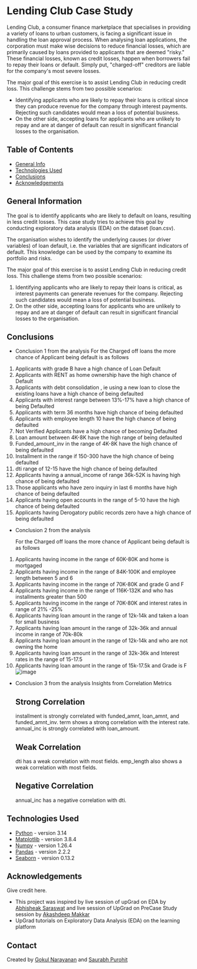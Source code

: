 # Lending Club Case Study 
Lending Club, a consumer finance marketplace that specialises in providing a variety of loans to urban customers, is facing a significant issue in handling the loan approval process. When analysing loan applications, the corporation must make wise decisions to reduce financial losses, which are primarily caused by loans provided to applicants that are deemed "risky."
These financial losses, known as credit losses, happen when borrowers fail to repay their loans or default. Simply put, "charged-off" creditors are liable for the company's most severe losses.

The major goal of this exercise is to assist Lending Club in reducing credit loss. This challenge stems from two possible scenarios:


- Identifying applicants who are likely to repay their loans is critical since they can produce revenue for the company through interest payments. Rejecting such candidates would mean a loss of potential business.
- On the other side, accepting loans for applicants who are unlikely to repay and are at danger of default can result in significant financial losses to the organisation.


## Table of Contents
* [General Info](#general-information)
* [Technologies Used](#technologies-used)
* [Conclusions](#conclusions)
* [Acknowledgements](#acknowledgements)

<!-- You can include any other section that is pertinent to your problem -->

## General Information
The goal is to identify applicants who are likely to default on loans, resulting in less credit losses. This case study tries to achieve this goal by conducting exploratory data analysis (EDA) on the dataset (loan.csv).

The organisation wishes to identify the underlying causes (or driver variables) of loan default, i.e. the variables that are significant indicators of default. This knowledge can be used by the company to examine its portfolio and risks.

The major goal of this exercise is to assist Lending Club in reducing credit loss. This challenge stems from two possible scenarios:

1. Identifying applicants who are likely to repay their loans is critical, as interest payments can generate revenues for the company. Rejecting such candidates would mean a loss of potential business.
2. On the other side, accepting loans for applicants who are unlikely to repay and are at danger of default can result in significant financial losses to the organisation.

## Conclusions
- Conclusion 1 from the analysis
  For the Charged off loans the more chance of Applicant being default is as follows
  
1) Applicants with grade B have a high chance of Loan Default
2) Applicants with RENT as home ownership have the high chance of Default
3) Applicants with debt consolidation , ie using a new loan to close the existing loans have a high chance of being defaulted
4) Applicants with interest range between 13%-17% have a high chance of being Defaulted
5) Applicants with term 36 months have high chance of being defaulted
6) Applicants with employee length 10 have the high chance of being defaulted
7) Not Verified Applicants have a high chance of becoming Defaulted
8) Loan amount between 4K-8K have the high range of being defaulted
9) Funded_amount_inv in the range of 4K-8K have the high chance of being defaulted
10) Installment in the range if 150-300 have the high chance of being defaulted
11) dti range of 12-15 have the high chance of being defaulted
12) Applicants having a annual_income of range 36k-52K is having high chance of being defaulted
13) Those applicants who have zero inquiry in last 6 months have high chance of being defaulted
14) Applicants having open accounts in the range of 5-10 have the high chance of being defaulted
15) Applicants having Derogatory public records zero have a high chance of being defaulted

- Conclusion 2 from the analysis
  
  For the Charged off loans the more chance of Applicant being default is as follows
1) Applicants having income in the range of 60K-80K and home is mortgaged
2) Applicants having income in the range of 84K-100K and employee length between 5 and 6
3) Applicants having income in the range of 70K-80K and grade G and F
4) Applicants having income in the range of 116K-132K and who has installments greater than 500
5) Applicants having income in the range of 70K-80K and interest rates in range of 21% -25%
6) Applicants having loan amount in the range of 12k-14k and  taken a loan for small business
7) Applicants having loan amount in the range of 32k-36k and annual income in range of 70k-80k
8) Applicants having loan amount in the range of 12k-14k and  who are not owning the home
9)  Applicants having loan amount in the range of 32k-36k and Interest rates in the range of 15-17.5
10) Applicants having loan amount in the range of 15k-17.5k and Grade is F
![image](https://github.com/user-attachments/assets/aea94bee-40ce-4f4a-b6c5-6a9e4769c9ce)

- Conclusion 3 from the analysis
  Insights from Correlation Metrics 
   ## Strong Correlation
   installment is strongly correlated with funded_amnt, loan_amnt, and funded_amnt_inv.
   term shows a strong correlation with the interest rate.
   annual_inc is strongly correlated with loan_amount.

  ## Weak Correlation
   dti has a weak correlation with most fields.
   emp_length also shows a weak correlation with most fields.

  ## Negative Correlation
   annual_inc has a negative correlation with dti.

<!-- You don't have to answer all the questions - just the ones relevant to your project. -->


## Technologies Used
- [Python](https://www.python.org/) - version 3.14
- [Matplotlib](https://matplotlib.org/) - version 3.8.4
- [Numpy](https://numpy.org/) - version 1.26.4
- [Pandas](https://pandas.pydata.org/) - version 2.2.2
- [Seaborn](https://seaborn.pydata.org/) - version 0.13.2


<!-- As the libraries versions keep on changing, it is recommended to mention the version of library used in this project -->

## Acknowledgements
Give credit here.
- This project was inspired by live session of upGrad on EDA by [Abhisheak Saraswat](https://www.linkedin.com/in/abhisheak-saraswat/) and live session of UpGrad on PreCase Study session by [Akashdeep Makkar
](https://www.linkedin.com/in/akashdeep-makkar-12110880/)
- UpGrad tutorials on Exploratory Data Analysis (EDA) on the learning platform


## Contact
Created by [Gokul Narayanan](https://github.com/Gokul2448) and [Saurabh Purohit](https://github.com/sp-coding-enthusiast)


